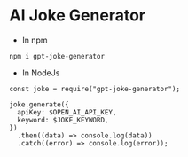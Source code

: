 # AI Joke Generator


- In npm
```
npm i gpt-joke-generator
```

- In NodeJs
```
const joke = require("gpt-joke-generator");

joke.generate({
  apiKey: $OPEN_AI_API_KEY,
  keyword: $JOKE_KEYWORD,
})
  .then((data) => console.log(data))
  .catch((error) => console.log(error));
```
